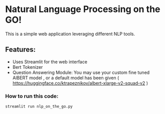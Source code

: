 # Natural Language Processing on the GO!

This is a simple web application leveraging different NLP tools.

## Features:
- Uses Streamlit for the web interface
- Bert Tokenizer
- Question Answering Module: You may use your custom fine tuned AlBERT model , or a default model has been given ( https://huggingface.co/ktrapeznikov/albert-xlarge-v2-squad-v2 )

### How to run this code:
```sh
streamlit run nlp_on_the_go.py
```
